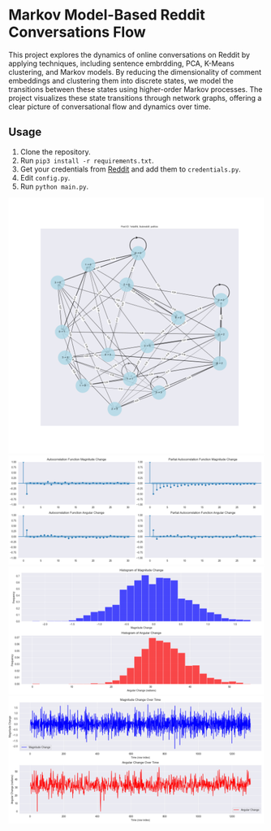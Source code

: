 # Markov Model-Based Reddit Conversations Flow

This project explores the dynamics of online conversations on Reddit by applying techniques, including sentence embrdding, PCA, K-Means clustering, and Markov models. By reducing the dimensionality of comment embeddings and clustering them into discrete states, we model the transitions between these states using higher-order Markov processes. The project visualizes these state transitions through network graphs, offering a clear picture of conversational flow and dynamics over time.

## Usage
1. Clone the repository.
2. Run `pip3 install -r requirements.txt`.
3. Get your credentials from [Reddit](https://www.reddit.com/prefs/apps) and add them to `credentials.py`.
4. Edit `config.py`.
5. Run `python main.py`.

![Screenshot](result/plot_post_1eta0fd_subreddit_politics_Network.png)
![Screenshot](result/plot_post_1eta0fd_subreddit_politics_angular_magnitude_correlation.png)
![Screenshot](result/plot_post_1eta0fd_subreddit_politics_angular_magnitude_histogram.png)
![Screenshot](result/plot_post_1eta0fd_subreddit_politics_angular_magnitude_timeseries.png)



